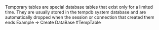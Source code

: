 Temporary tables are special database tables that exist only for a limited time. They are usually stored in the tempdb system database and are automatically dropped when the session or connection that created them ends 
Example =>  Create DataBase #TempTable  
